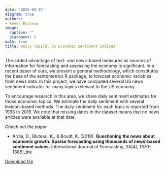 ```yaml
---
date: "2020-09-25"
diagram: true
authors:
- Keven Bluteau
image:
  caption: ""
  placement: 3
math: true
title: Daily Topical US Economic Sentiment Indices
---
```


The added advantage of text- and news-based measures as sources of information for forecasting and assessing the economy is significant. In a recent paper of ours, we present a general methodology, which constitutes the base of the sentometrics R package, to forecast economic variables from news data. In this project, we have computed several US news sentiment indicator for many topics relevant to the US economy. 

To encourage research in this area, we share daily sentiment estimates for those economic topics. We estimate the daily sentiment with several lexicon-based methods. The daily sentiment for each topic is reported from 1993 to 2016. We note that missing dates in the dataset means that no news articles were available at that date.

_Check out the paper_

- Ardia, D., Bluteau, K., & Boudt, K. (2019). **Questioning the news about economic growth: Sparse forecasting using thousands of news-based sentiment values.** International Journal of Forecasting, 35(4), 1370-1386.[Link](https://www.sciencedirect.com/science/article/pii/S0169207018302036)

[Download file](https://www.dropbox.com/s/b2ifghiwd5f6qvf/US_Topical_Economic_Sentiment.csv?dl=1)
